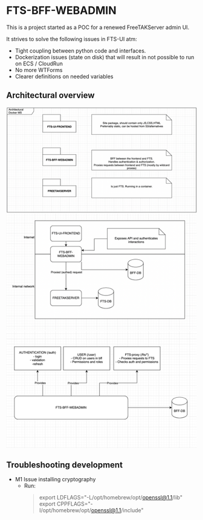 # FTS-BFF-WEBADMIN

This is a project started as a POC for a renewed FreeTAKServer admin UI.

It strives to solve the following issues in FTS-UI atm:
- Tight coupling between python code and interfaces.
- Dockerization issues (state on disk) that will result in not possible to run on ECS / CloudRun
- No more WTForms
- Clearer definitions on needed variables

## Architectural overview
![Arch](https://github.com/CriticalTechIo/fts-bff-webadmin/blob/main/docs/ARCH.png?raw=true)
![Overview](https://github.com/CriticalTechIo/fts-bff-webadmin/blob/main/docs/OVERVIEW.png?raw=true)
![APIS](https://github.com/CriticalTechIo/fts-bff-webadmin/blob/main/docs/APIS.png?raw=true)

## Troubleshooting development

- M1 Issue installing cryptography
    -   Run:
        > export LDFLAGS="-L/opt/homebrew/opt/openssl@1.1/lib"
        > export CPPFLAGS="-I/opt/homebrew/opt/openssl@1.1/include"
